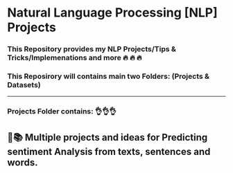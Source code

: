 # Natural Language Processing [NLP] Projects


### This Repository provides my NLP Projects/Tips & Tricks/Implemenations and more 🔥 🔥 🔥
### This Reposirory will contains main two Folders: (Projects & Datasets)
________________

### Projects Folder contains: 👌👌👌

## 📝📚 Multiple projects and ideas for Predicting sentiment Analysis from texts, sentences and words.

